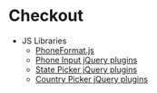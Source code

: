 # Checkout
* JS Libraries
    - [PhoneFormat.js](http://www.phoneformat.com/)
    - [Phone Input jQuery plugins](http://goo.gl/NWtawn)
    - [State Picker jQuery plugins](http://goo.gl/KY6NZg)
    - [Country Picker jQuery plugins](http://goo.gl/zmxvO1)
